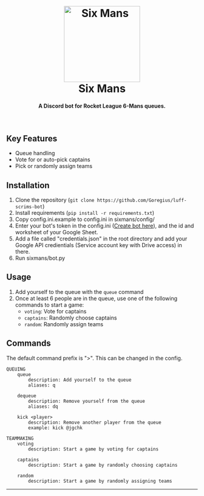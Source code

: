 <h1 align="center">
  <br>
    <img src="https://rawgit.com/jgchk/six-mans/master/sixmans/resources/icon.svg" alt="Six Mans" width="200">
  <br>
    Six Mans
  <br>
</h1>

<h4 align="center">A Discord bot for Rocket League 6-Mans queues.</h4>
<br>


## Key Features

* Queue handling
* Vote for or auto-pick captains
* Pick or randomly assign teams

## Installation

1. Clone the repository (```git clone https://github.com/Goregius/luff-scrims-bot```)
2. Install requirements (```pip install -r requirements.txt```)
3. Copy config.ini.example to config.ini in sixmans/config/
4. Enter your bot's token in the config.ini (<a href="https://discordapp.com/developers/applications/me">Create bot here</a>), and the id and worksheet of your Google Sheet.
5. Add a file called "credentials.json" in the root directory and add your Google API credientials (Service account key with Drive access) in there.
5. Run sixmans/bot.py

## Usage

1. Add yourself to the queue with the ```queue``` command
2. Once at least 6 people are in the queue, use one of the following commands to start a game:
    * ```voting```: Vote for captains
    * ```captains```: Randomly choose captains
    * ```random```: Randomly assign teams

## Commands

The default command prefix is ">". This can be changed in the config.
```
QUEUING
    queue
        description: Add yourself to the queue
        aliases: q

    dequeue
        description: Remove yourself from the queue
        aliases: dq

    kick <player>
        description: Remove another player from the queue
        example: kick @jgchk

TEAMMAKING
    voting
        description: Start a game by voting for captains

    captains
        description: Start a game by randomly choosing captains

    random
        description: Start a game by randomly assigning teams
```

---